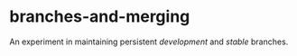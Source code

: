 # branches-and-merging

An experiment in maintaining persistent *development* and *stable* branches.

